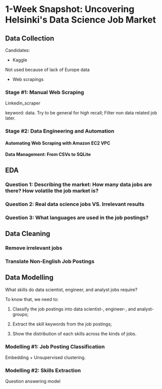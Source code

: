 # 1-Week Snapshot: Uncovering Helsinki's Data Science Job Market 

## Data Collection 

Candidates:
- Kaggle 

Not used because of lack of Europe data

- Web scrapings

### Stage #1: Manual Web Scraping

Linkedin_scraper

keyword: data. Try to be general for high recall; Filter non data related job later.

### Stage #2: Data Engineering and Automation 

#### Automating Web Scraping with Amazon EC2 VPC

#### Data Management: From CSVs to SQLite

## EDA 

### Question 1: Describing the market: How many data jobs are there? How volatile the job market is?

### Question 2: Real data science jobs VS. Irrelevant results

### Question 3: What languages are used in the job postings?

## Data Cleaning 

### Remove irrelevant jobs

### Translate Non-English Job Postings

## Data Modelling

What skills do data scientist, engineer, and analyst jobs require?

To know that, we need to:

1. Classify the job postings into data scientist-, engineer-, and analyst- groups;

2. Extract the skill keywords from the job postings;

3. Show the distribution of each skills across the kinds of jobs.

### Modelling #1: Job Posting Classification

Embedding + Unsupervised clustering.

### Modelling #2: Skills Extraction

Question answering model 